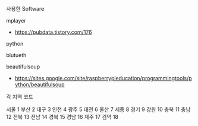사용한 Software 

mplayer
- https://pubdata.tistory.com/176

python

blutueth

beautifulsoup 
- https://sites.google.com/site/raspberrypieducation/programmingtools/python/beautifulsoup


각 지역 코드

서울 1
부산 2
대구 3
인천 4
광주 5
대전 6
울산 7
세종 8
경기 9
강원 10
충북 11 
충남 12
전북 13
전남 14
경북 15
경남 16
제주 17
검역 18



